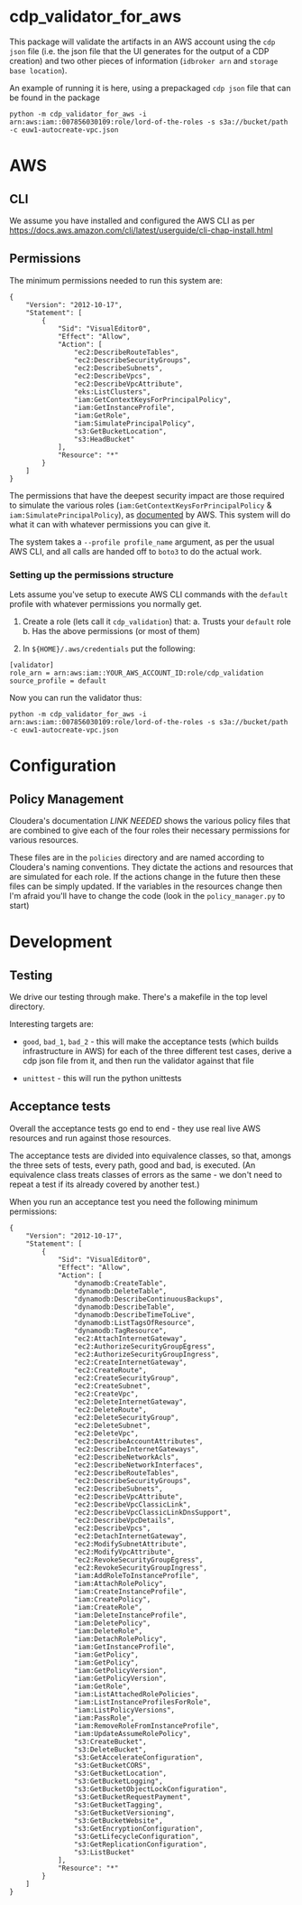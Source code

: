 # cdp_validator_for_aws
This package will validate the artifacts in an AWS account using the
`cdp json` file (i.e. the json file that the UI generates for the
output of a CDP creation) and two other pieces of information
(`idbroker arn` and `storage base location`). 

An example of running it is here, using a prepackaged `cdp json` file that can be found in the package

```
python -m cdp_validator_for_aws -i arn:aws:iam::007856030109:role/lord-of-the-roles -s s3a://bucket/path -c euw1-autocreate-vpc.json
```

# AWS 
## CLI
We assume you have installed and configured the AWS CLI as per
https://docs.aws.amazon.com/cli/latest/userguide/cli-chap-install.html


## Permissions
The minimum permissions needed to run this system are:

```
{
    "Version": "2012-10-17",
    "Statement": [
        {
            "Sid": "VisualEditor0",
            "Effect": "Allow",
            "Action": [
                "ec2:DescribeRouteTables",
                "ec2:DescribeSecurityGroups",
                "ec2:DescribeSubnets",
                "ec2:DescribeVpcs",
                "ec2:DescribeVpcAttribute",
                "eks:ListClusters",
                "iam:GetContextKeysForPrincipalPolicy",
                "iam:GetInstanceProfile",
                "iam:GetRole",
                "iam:SimulatePrincipalPolicy",
                "s3:GetBucketLocation",
                "s3:HeadBucket"
            ],
            "Resource": "*"
        }
    ]
}
```
The permissions that have the deepest security impact are those
required to simulate the various roles
(`iam:GetContextKeysForPrincipalPolicy` &
`iam:SimulatePrincipalPolicy`), as
[documented](https://docs.aws.amazon.com/IAM/latest/UserGuide/access_policies_testing-policies.html#policies-simulator-using-api)
by AWS. This system will do what it can with whatever permissions you
can give it.

The system takes a `--profile profile_name` argument, as per the usual
AWS CLI, and all calls are handed off to `boto3` to do the actual work.

### Setting up the permissions structure
Lets assume you've setup to execute AWS CLI commands with the
`default` profile with whatever permissions you normally get.

1. Create a role (lets call it `cdp_validation`) that:
   a. Trusts your `default` role
   b. Has the above permissions (or most of them)
   
1. In `${HOME}/.aws/credentials` put the following:

```
[validator]
role_arn = arn:aws:iam::YOUR_AWS_ACCOUNT_ID:role/cdp_validation
source_profile = default
```

Now you can run the validator thus:
```
python -m cdp_validator_for_aws -i arn:aws:iam::007856030109:role/lord-of-the-roles -s s3a://bucket/path -c euw1-autocreate-vpc.json
```

# Configuration
## Policy Management
Cloudera's documentation *LINK NEEDED* shows the various policy files
that are combined to give each of the four roles their necessary
permissions for various resources.

These files are in the `policies` directory and are named according to
Cloudera's naming conventions. They dictate the actions and resources
that are simulated for each role. If the actions change in the future
then these files can be simply updated. If the variables in the
resources change then I'm afraid you'll have to change the code
(look in the `policy_manager.py` to start)

# Development
## Testing
We drive our testing through make. There's a makefile in the top level
directory. 

Interesting targets are:

- `good`, `bad_1`, `bad_2` - this will make the acceptance tests
  (which builds infrastructure in AWS) for each of the three different
  test cases, derive a cdp json file from it, and then run the
  validator against that file

- `unittest` - this will run the python unittests

## Acceptance tests
Overall the acceptance tests go end to end - they use real live AWS
resources and run against those resources.

The acceptance tests are divided into equivalence classes, so that,
amongs the three sets of tests, every path, good and bad, is
executed. (An equivalence class treats classes of errors as the same -
we don't need to repeat a test if its already covered by another
test.)

When you run an acceptance test you need the following minimum
permissions:

```
{
    "Version": "2012-10-17",
    "Statement": [
        {
            "Sid": "VisualEditor0",
            "Effect": "Allow",
            "Action": [
                "dynamodb:CreateTable",
                "dynamodb:DeleteTable",
                "dynamodb:DescribeContinuousBackups",
                "dynamodb:DescribeTable",
                "dynamodb:DescribeTimeToLive",
                "dynamodb:ListTagsOfResource",
                "dynamodb:TagResource",
                "ec2:AttachInternetGateway",
                "ec2:AuthorizeSecurityGroupEgress",
                "ec2:AuthorizeSecurityGroupIngress",
                "ec2:CreateInternetGateway",
                "ec2:CreateRoute",
                "ec2:CreateSecurityGroup",
                "ec2:CreateSubnet",
                "ec2:CreateVpc",
                "ec2:DeleteInternetGateway",
                "ec2:DeleteRoute",
                "ec2:DeleteSecurityGroup",
                "ec2:DeleteSubnet",
                "ec2:DeleteVpc",
                "ec2:DescribeAccountAttributes",
                "ec2:DescribeInternetGateways",
                "ec2:DescribeNetworkAcls",
                "ec2:DescribeNetworkInterfaces",
                "ec2:DescribeRouteTables",
                "ec2:DescribeSecurityGroups",
                "ec2:DescribeSubnets",
                "ec2:DescribeVpcAttribute",
                "ec2:DescribeVpcClassicLink",
                "ec2:DescribeVpcClassicLinkDnsSupport",
                "ec2:DescribeVpcDetails",
                "ec2:DescribeVpcs",
                "ec2:DetachInternetGateway",
                "ec2:ModifySubnetAttribute",
                "ec2:ModifyVpcAttribute",
                "ec2:RevokeSecurityGroupEgress",
                "ec2:RevokeSecurityGroupIngress",
                "iam:AddRoleToInstanceProfile",
                "iam:AttachRolePolicy",
                "iam:CreateInstanceProfile",
                "iam:CreatePolicy",
                "iam:CreateRole",
                "iam:DeleteInstanceProfile",
                "iam:DeletePolicy",
                "iam:DeleteRole",
                "iam:DetachRolePolicy",
                "iam:GetInstanceProfile",
                "iam:GetPolicy",
                "iam:GetPolicy",
                "iam:GetPolicyVersion",
                "iam:GetPolicyVersion",
                "iam:GetRole",
                "iam:ListAttachedRolePolicies",
                "iam:ListInstanceProfilesForRole",
                "iam:ListPolicyVersions",
                "iam:PassRole",
                "iam:RemoveRoleFromInstanceProfile",
                "iam:UpdateAssumeRolePolicy",
                "s3:CreateBucket",
                "s3:DeleteBucket",
                "s3:GetAccelerateConfiguration",
                "s3:GetBucketCORS",
                "s3:GetBucketLocation",
                "s3:GetBucketLogging",
                "s3:GetBucketObjectLockConfiguration",
                "s3:GetBucketRequestPayment",
                "s3:GetBucketTagging",
                "s3:GetBucketVersioning",
                "s3:GetBucketWebsite",
                "s3:GetEncryptionConfiguration",
                "s3:GetLifecycleConfiguration",
                "s3:GetReplicationConfiguration",
                "s3:ListBucket"
            ],
            "Resource": "*"
        }
    ]
}
```
